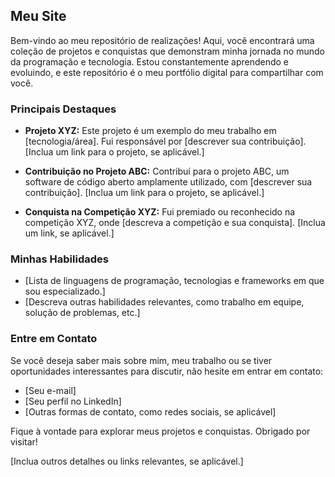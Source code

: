 ## Meu Site

Bem-vindo ao meu repositório de realizações! Aqui, você encontrará uma coleção de projetos e conquistas que demonstram minha jornada no mundo da programação e tecnologia. Estou constantemente aprendendo e evoluindo, e este repositório é o meu portfólio digital para compartilhar com você.

### Principais Destaques

- **Projeto XYZ:** Este projeto é um exemplo do meu trabalho em [tecnologia/área]. Fui responsável por [descrever sua contribuição]. [Inclua um link para o projeto, se aplicável.]

- **Contribuição no Projeto ABC:** Contribuí para o projeto ABC, um software de código aberto amplamente utilizado, com [descrever sua contribuição]. [Inclua um link para o projeto, se aplicável.]

- **Conquista na Competição XYZ:** Fui premiado ou reconhecido na competição XYZ, onde [descreva a competição e sua conquista]. [Inclua um link, se aplicável.]

### Minhas Habilidades

- [Lista de linguagens de programação, tecnologias e frameworks em que sou especializado.]
- [Descreva outras habilidades relevantes, como trabalho em equipe, solução de problemas, etc.]

### Entre em Contato

Se você deseja saber mais sobre mim, meu trabalho ou se tiver oportunidades interessantes para discutir, não hesite em entrar em contato:

- [Seu e-mail]
- [Seu perfil no LinkedIn]
- [Outras formas de contato, como redes sociais, se aplicável]

Fique à vontade para explorar meus projetos e conquistas. Obrigado por visitar!

[Inclua outros detalhes ou links relevantes, se aplicável.]

 
 
